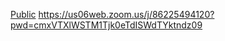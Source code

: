 [Public](https://drive.google.com/drive/folders/1LgRZfCOTOxDoVQF7GAn5pbgJjJyUflSc?usp=sharing)
https://us06web.zoom.us/j/86225494120?pwd=cmxVTXlWSTM1Tjk0eTdISWdTYktndz09
